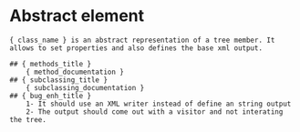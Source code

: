 # Abstract element
	
	{ class_name } is an abstract representation of a tree member. It allows to set properties and also defines the base xml output.
	
	## { methods_title }
		{ method_documentation }
	## { subclassing_title }
		{ subclassing_documentation }
	## { bug_enh_title }
		1- It should use an XML writer instead of define an string output
		2- The output should come out with a visitor and not interating the tree.